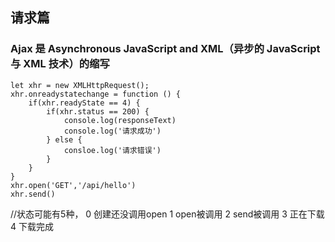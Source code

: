 ## 请求篇

### Ajax 是 Asynchronous JavaScript and XML（异步的 JavaScript 与 XML 技术）的缩写
```
let xhr = new XMLHttpRequest();
xhr.onreadystatechange = function () {
    if(xhr.readyState == 4) {
        if(xhr.status == 200) {
            console.log(responseText)
            console.log('请求成功')
        } else {
            consloe.log('请求错误')
        }
    }
}
xhr.open('GET','/api/hello')
xhr.send()
```
//状态可能有5种，
0 创建还没调用open
1 open被调用
2 send被调用
3 正在下载
4 下载完成


